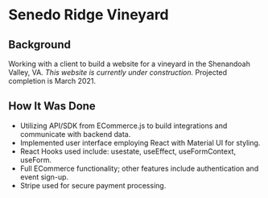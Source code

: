# Senedo Ridge Vineyard
## Background

Working with a client to build a website for a vineyard in the Shenandoah Valley, VA. *This website is currently under construction.* Projected completion is March 2021.
## How It Was Done

* Utilizing API/SDK from ECommerce.js to build integrations and communicate with backend data. 
* Implemented user interface employing React with Material UI for styling. 
* React Hooks used include: usestate, useEffect, useFormContext, useForm.
* Full ECommerce functionality; other features include authentication and event sign-up. 
* Stripe used for secure payment processing.
